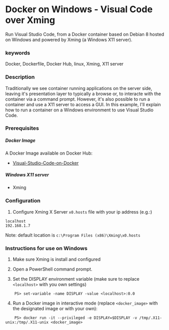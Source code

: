 # Docker on Windows - Visual Code over Xming

Run Visual Studio Code, from a Docker container based on Debian 8 hosted on Windows and powered by Xming (a Windows X11 server).

### keywords
Docker, Dockerfile, Docker Hub, linux, Xming, X11 server



### Description
Traditionally we see container running applications on the server side, leaving it's presentation layer to typically a browse or, to interacte with the container via a command prompt. However, it's also possible to run a container and use a X11 server to access a GUI. In this example, I'll explain how to run a container on a Windows environment to use Visual Studio Code.



### Prerequisites

##### Docker Image
A Docker Image available on Docker Hub:

* [Visual-Studio-Code-on-Docker](/docker-hub/samueldossantos/docker-vscode) 

##### Windows X11 server

* Xming

### Configuration
1. Configure Xming X Server `x0.hosts` file with your ip address (e.g.:)
```
localhost
192.168.1.7	
```

Note: default location is `c:\Program Files (x86)\Xming\x0.hosts`

### Instructions for use on Windows

1. Make sure Xming is install and configured
 
2. Open a PowerShell command prompt.

3. Set the DISPLAY environment variable (make sure to replace `<localhost>`
 with you own settings)
```
    PS> set-variable -name DISPLAY -value <localhost>:0.0
```

4. Run a Docker image in interactive mode (replace `<docker_image>` with the designated image or with your own):
```
    PS> docker run -it --privileged -e DISPLAY=$DISPLAY -v /tmp/.X11-unix:/tmp/.X11-unix <docker_image>
```


